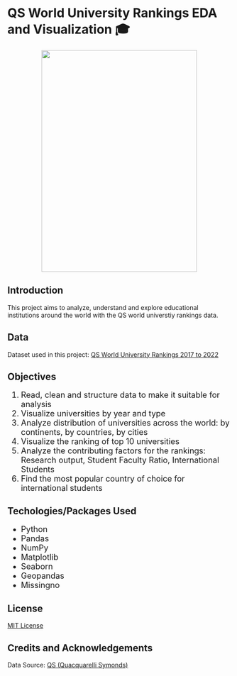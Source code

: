 # QS World University Rankings EDA and Visualization 🎓

<center><img src="https://www.qs.com/wp-content/uploads/2020/06/WUR-2021.jpg" width="350" height="500"></center>

## Introduction
This project aims to analyze, understand and explore educational institutions around the world with the QS world universtiy rankings data.

## Data
Dataset used in this project: [QS World University Rankings 2017 to 2022](https://www.kaggle.com/padhmam/qs-world-university-rankings-2017-2022)

## Objectives
<font size='4'>
    <ol>
        <li>Read, clean and structure data to make it suitable for analysis</li>
        <li>Visualize universities by year and type</li>
        <li>Analyze distribution of universities across the world: by continents, by countries, by cities</li>
        <li>Visualize the ranking of top 10 universities</li>
        <li>Analyze the contributing factors for the rankings: Research output, Student Faculty Ratio, International Students</li>
        <li>Find the most popular country of choice for international students</li>
        </ol>
    </font>

## Techologies/Packages Used
<font size='4'>
    <ul>
        <li>Python</li>
        <li>Pandas</li>
        <li>NumPy</li>
        <li>Matplotlib</li>
        <li>Seaborn</li>
        <li>Geopandas</li>
        <li>Missingno</li>
    </ul>
 </font>
    
## License
[MIT License](https://opensource.org/licenses/MIT)

## Credits and Acknowledgements
Data Source: [QS (Quacquarelli Symonds)](https://www.topuniversities.com/university-rankings/world-university-rankings/2022)
   
